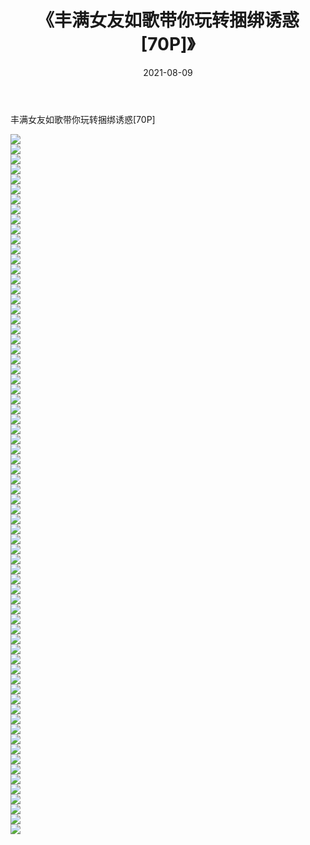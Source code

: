 ﻿---
layout: post
title:  《丰满女友如歌带你玩转捆绑诱惑[70P]》
date:   2021-08-09
img: http://pic.660000.xyz/1:/性感/2021/丰满女友如歌带你玩转捆绑诱惑[70P]/000.jpg
categories: [美女, 清纯, 唯美]
---

丰满女友如歌带你玩转捆绑诱惑[70P]

  ![](http://pic.660000.xyz/1:/性感/2021/丰满女友如歌带你玩转捆绑诱惑[70P]/001.jpg) <br> ![](http://pic.660000.xyz/1:/性感/2021/丰满女友如歌带你玩转捆绑诱惑[70P]/002.jpg) <br> ![](http://pic.660000.xyz/1:/性感/2021/丰满女友如歌带你玩转捆绑诱惑[70P]/003.jpg) <br> ![](http://pic.660000.xyz/1:/性感/2021/丰满女友如歌带你玩转捆绑诱惑[70P]/004.jpg) <br> ![](http://pic.660000.xyz/1:/性感/2021/丰满女友如歌带你玩转捆绑诱惑[70P]/005.jpg) <br> ![](http://pic.660000.xyz/1:/性感/2021/丰满女友如歌带你玩转捆绑诱惑[70P]/006.jpg) <br> ![](http://pic.660000.xyz/1:/性感/2021/丰满女友如歌带你玩转捆绑诱惑[70P]/007.jpg) <br> ![](http://pic.660000.xyz/1:/性感/2021/丰满女友如歌带你玩转捆绑诱惑[70P]/008.jpg) <br> ![](http://pic.660000.xyz/1:/性感/2021/丰满女友如歌带你玩转捆绑诱惑[70P]/009.jpg) <br> ![](http://pic.660000.xyz/1:/性感/2021/丰满女友如歌带你玩转捆绑诱惑[70P]/010.jpg) <br> ![](http://pic.660000.xyz/1:/性感/2021/丰满女友如歌带你玩转捆绑诱惑[70P]/011.jpg) <br> ![](http://pic.660000.xyz/1:/性感/2021/丰满女友如歌带你玩转捆绑诱惑[70P]/012.jpg) <br> ![](http://pic.660000.xyz/1:/性感/2021/丰满女友如歌带你玩转捆绑诱惑[70P]/013.jpg) <br> ![](http://pic.660000.xyz/1:/性感/2021/丰满女友如歌带你玩转捆绑诱惑[70P]/014.jpg) <br> ![](http://pic.660000.xyz/1:/性感/2021/丰满女友如歌带你玩转捆绑诱惑[70P]/015.jpg) <br> ![](http://pic.660000.xyz/1:/性感/2021/丰满女友如歌带你玩转捆绑诱惑[70P]/016.jpg) <br> ![](http://pic.660000.xyz/1:/性感/2021/丰满女友如歌带你玩转捆绑诱惑[70P]/017.jpg) <br> ![](http://pic.660000.xyz/1:/性感/2021/丰满女友如歌带你玩转捆绑诱惑[70P]/018.jpg) <br> ![](http://pic.660000.xyz/1:/性感/2021/丰满女友如歌带你玩转捆绑诱惑[70P]/019.jpg) <br> ![](http://pic.660000.xyz/1:/性感/2021/丰满女友如歌带你玩转捆绑诱惑[70P]/020.jpg) <br> ![](http://pic.660000.xyz/1:/性感/2021/丰满女友如歌带你玩转捆绑诱惑[70P]/021.jpg) <br> ![](http://pic.660000.xyz/1:/性感/2021/丰满女友如歌带你玩转捆绑诱惑[70P]/022.jpg) <br> ![](http://pic.660000.xyz/1:/性感/2021/丰满女友如歌带你玩转捆绑诱惑[70P]/023.jpg) <br> ![](http://pic.660000.xyz/1:/性感/2021/丰满女友如歌带你玩转捆绑诱惑[70P]/024.jpg) <br> ![](http://pic.660000.xyz/1:/性感/2021/丰满女友如歌带你玩转捆绑诱惑[70P]/025.jpg) <br> ![](http://pic.660000.xyz/1:/性感/2021/丰满女友如歌带你玩转捆绑诱惑[70P]/026.jpg) <br> ![](http://pic.660000.xyz/1:/性感/2021/丰满女友如歌带你玩转捆绑诱惑[70P]/027.jpg) <br> ![](http://pic.660000.xyz/1:/性感/2021/丰满女友如歌带你玩转捆绑诱惑[70P]/028.jpg) <br> ![](http://pic.660000.xyz/1:/性感/2021/丰满女友如歌带你玩转捆绑诱惑[70P]/029.jpg) <br> ![](http://pic.660000.xyz/1:/性感/2021/丰满女友如歌带你玩转捆绑诱惑[70P]/030.jpg) <br> ![](http://pic.660000.xyz/1:/性感/2021/丰满女友如歌带你玩转捆绑诱惑[70P]/031.jpg) <br> ![](http://pic.660000.xyz/1:/性感/2021/丰满女友如歌带你玩转捆绑诱惑[70P]/032.jpg) <br> ![](http://pic.660000.xyz/1:/性感/2021/丰满女友如歌带你玩转捆绑诱惑[70P]/033.jpg) <br> ![](http://pic.660000.xyz/1:/性感/2021/丰满女友如歌带你玩转捆绑诱惑[70P]/034.jpg) <br> ![](http://pic.660000.xyz/1:/性感/2021/丰满女友如歌带你玩转捆绑诱惑[70P]/035.jpg) <br> ![](http://pic.660000.xyz/1:/性感/2021/丰满女友如歌带你玩转捆绑诱惑[70P]/036.jpg) <br> ![](http://pic.660000.xyz/1:/性感/2021/丰满女友如歌带你玩转捆绑诱惑[70P]/037.jpg) <br> ![](http://pic.660000.xyz/1:/性感/2021/丰满女友如歌带你玩转捆绑诱惑[70P]/038.jpg) <br> ![](http://pic.660000.xyz/1:/性感/2021/丰满女友如歌带你玩转捆绑诱惑[70P]/039.jpg) <br> ![](http://pic.660000.xyz/1:/性感/2021/丰满女友如歌带你玩转捆绑诱惑[70P]/040.jpg) <br> ![](http://pic.660000.xyz/1:/性感/2021/丰满女友如歌带你玩转捆绑诱惑[70P]/041.jpg) <br> ![](http://pic.660000.xyz/1:/性感/2021/丰满女友如歌带你玩转捆绑诱惑[70P]/042.jpg) <br> ![](http://pic.660000.xyz/1:/性感/2021/丰满女友如歌带你玩转捆绑诱惑[70P]/043.jpg) <br> ![](http://pic.660000.xyz/1:/性感/2021/丰满女友如歌带你玩转捆绑诱惑[70P]/044.jpg) <br> ![](http://pic.660000.xyz/1:/性感/2021/丰满女友如歌带你玩转捆绑诱惑[70P]/045.jpg) <br> ![](http://pic.660000.xyz/1:/性感/2021/丰满女友如歌带你玩转捆绑诱惑[70P]/046.jpg) <br> ![](http://pic.660000.xyz/1:/性感/2021/丰满女友如歌带你玩转捆绑诱惑[70P]/047.jpg) <br> ![](http://pic.660000.xyz/1:/性感/2021/丰满女友如歌带你玩转捆绑诱惑[70P]/048.jpg) <br> ![](http://pic.660000.xyz/1:/性感/2021/丰满女友如歌带你玩转捆绑诱惑[70P]/049.jpg) <br> ![](http://pic.660000.xyz/1:/性感/2021/丰满女友如歌带你玩转捆绑诱惑[70P]/050.jpg) <br> ![](http://pic.660000.xyz/1:/性感/2021/丰满女友如歌带你玩转捆绑诱惑[70P]/051.jpg) <br> ![](http://pic.660000.xyz/1:/性感/2021/丰满女友如歌带你玩转捆绑诱惑[70P]/052.jpg) <br> ![](http://pic.660000.xyz/1:/性感/2021/丰满女友如歌带你玩转捆绑诱惑[70P]/053.jpg) <br> ![](http://pic.660000.xyz/1:/性感/2021/丰满女友如歌带你玩转捆绑诱惑[70P]/054.jpg) <br> ![](http://pic.660000.xyz/1:/性感/2021/丰满女友如歌带你玩转捆绑诱惑[70P]/055.jpg) <br> ![](http://pic.660000.xyz/1:/性感/2021/丰满女友如歌带你玩转捆绑诱惑[70P]/056.jpg) <br> ![](http://pic.660000.xyz/1:/性感/2021/丰满女友如歌带你玩转捆绑诱惑[70P]/057.jpg) <br> ![](http://pic.660000.xyz/1:/性感/2021/丰满女友如歌带你玩转捆绑诱惑[70P]/058.jpg) <br> ![](http://pic.660000.xyz/1:/性感/2021/丰满女友如歌带你玩转捆绑诱惑[70P]/059.jpg) <br> ![](http://pic.660000.xyz/1:/性感/2021/丰满女友如歌带你玩转捆绑诱惑[70P]/060.jpg) <br> ![](http://pic.660000.xyz/1:/性感/2021/丰满女友如歌带你玩转捆绑诱惑[70P]/061.jpg) <br> ![](http://pic.660000.xyz/1:/性感/2021/丰满女友如歌带你玩转捆绑诱惑[70P]/062.jpg) <br> ![](http://pic.660000.xyz/1:/性感/2021/丰满女友如歌带你玩转捆绑诱惑[70P]/063.jpg) <br> ![](http://pic.660000.xyz/1:/性感/2021/丰满女友如歌带你玩转捆绑诱惑[70P]/064.jpg) <br> ![](http://pic.660000.xyz/1:/性感/2021/丰满女友如歌带你玩转捆绑诱惑[70P]/065.jpg) <br> ![](http://pic.660000.xyz/1:/性感/2021/丰满女友如歌带你玩转捆绑诱惑[70P]/066.jpg) <br> ![](http://pic.660000.xyz/1:/性感/2021/丰满女友如歌带你玩转捆绑诱惑[70P]/067.jpg) <br> ![](http://pic.660000.xyz/1:/性感/2021/丰满女友如歌带你玩转捆绑诱惑[70P]/068.jpg) <br> ![](http://pic.660000.xyz/1:/性感/2021/丰满女友如歌带你玩转捆绑诱惑[70P]/069.jpg) <br> ![](http://pic.660000.xyz/1:/性感/2021/丰满女友如歌带你玩转捆绑诱惑[70P]/070.jpg) <br>